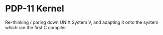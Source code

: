 # PDP-11 Kernel
Re-thinking / paring down UNIX System V, and adapting it onto the system which ran the first C compiler
